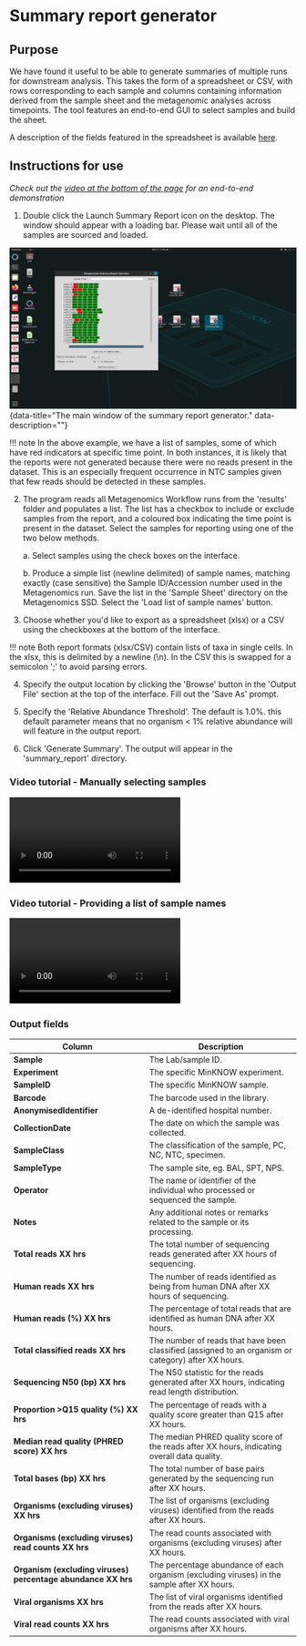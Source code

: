 # Summary report generator

## Purpose
We have found it useful to be able to generate summaries of multiple runs for downstream analysis. This takes the form of a spreadsheet or CSV, with rows corresponding to each sample and columns containing information derived from the sample sheet and the metagenomic analyses across timepoints. The tool features an end-to-end GUI to select samples and build the sheet. 

A description of the fields featured in the spreadsheet is available [here](#fields-included).

## Instructions for use

*Check out the [video at the bottom of the page](#video-tutorial-manually-selecting-samples) for an end-to-end demonstration*

1. Double click the Launch Summary Report icon on the desktop. The window should appear with a loading bar. Please wait until all of the samples are sourced and loaded.

![image](./img/summary_report_screenshot.png){data-title="The main window of the summary report generator." data-description=""}

!!! note
    In the above example, we have a list of samples, some of which have red indicators at specific time point. In both instances, it is likely that the reports were not generated because there were no reads present in the dataset. This is an especially frequent occurrence in NTC samples given that few reads should be detected in these samples.


2. The program reads all Metagenomics Workflow runs from the 'results' folder and populates a list. The list has a checkbox to include or exclude samples from the report, and a coloured box indicating the time point is present in the dataset. Select the samples for reporting using one of the two below methods. 
    
    a. Select samples using the check boxes on the interface.
    
    b. Produce a simple list (newline delimited) of sample names, matching exactly (case sensitive) the Sample ID/Accession number used in the Metagenomics run. Save the list in the 'Sample Sheet' directory on the Metagenomics SSD. Select the 'Load list of sample names' button.

3. Choose whether you'd like to export as a spreadsheet (xlsx) or a CSV using the checkboxes at the bottom of the interface.

!!! note
    Both report formats (xlsx/CSV) contain lists of taxa in single cells. In the xlsx, this is delimited by a newline (\n). In the CSV this is swapped for a semicolon ';' to avoid parsing errors.

4. Specify the output location by clicking the 'Browse' button in the 'Output File' section at the top of the interface. Fill out the 'Save As' prompt. 

5. Specify the 'Relative Abundance Threshold'. The default is 1.0%. this default parameter means that no organism < 1% relative abundance will will feature in the output report.

6. Click 'Generate Summary'. The output will appear in the 'summary_report' directory.


### Video tutorial - Manually selecting samples
![type:video](./videos/./summary_report.mp4)

### Video tutorial - Providing a list of sample names
![type:video](./videos/./summary_report_sample_list.mp4)

### Output fields

| Column                                    | Description                                                                                  |
|-------------------------------------------|----------------------------------------------------------------------------------------------|
| **Sample**                                | The Lab/sample ID.             |
| **Experiment**                            | The specific MinKNOW experiment.                            |
| **SampleID**                              | The specific MinKNOW sample.                         |
| **Barcode**                               | The barcode used in the library.                |
| **AnonymisedIdentifier**                  | A de-identified hospital number.           |
| **CollectionDate**                        | The date on which the sample was collected.                                                   |
| **SampleClass**                           | The classification of the sample, PC, NC, NTC, specimen.       |
| **SampleType**                            | The sample site, eg. BAL, SPT, NPS.                                        |
| **Operator**                              | The name or identifier of the individual who processed or sequenced the sample.               |
| **Notes**                                 | Any additional notes or remarks related to the sample or its processing.                      |
| **Total reads XX hrs**                   | The total number of sequencing reads generated after XX hours of sequencing.                 |
| **Human reads XX hrs**                   | The number of reads identified as being from human DNA after XX hours of sequencing.         |
| **Human reads (%) XX hrs**               | The percentage of total reads that are identified as human DNA after XX hours.               |
| **Total classified reads XX hrs**        | The number of reads that have been classified (assigned to an organism or category) after XX hours.|
| **Sequencing N50 (bp) XX hrs**           | The N50 statistic for the reads generated after XX hours, indicating read length distribution.|
| **Proportion >Q15 quality (%) XX hrs**   | The percentage of reads with a quality score greater than Q15 after XX hours.                |
| **Median read quality (PHRED score) XX hrs** | The median PHRED quality score of the reads after XX hours, indicating overall data quality.  |
| **Total bases (bp) XX hrs**              | The total number of base pairs generated by the sequencing run after XX hours.               |
| **Organisms (excluding viruses) XX hrs** | The list of organisms (excluding viruses) identified from the reads after XX hours.          |
| **Organisms (excluding viruses) read counts XX hrs** | The read counts associated with organisms (excluding viruses) after XX hours.               |
| **Organism (excluding viruses) percentage abundance XX hrs** | The percentage abundance of each organism (excluding viruses) in the sample after XX hours. |
| **Viral organisms XX hrs**               | The list of viral organisms identified from the reads after XX hours.                        |
| **Viral read counts XX hrs**             | The read counts associated with viral organisms after XX hours.                              |




